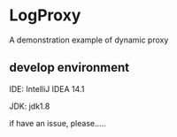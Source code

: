 # LogProxy
A demonstration example of dynamic proxy

## develop environment

IDE: IntelliJ IDEA 14.1

JDK: jdk1.8

if have an issue, please.....
